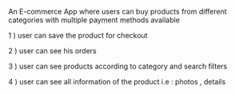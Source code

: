 An E-commerce App where users can buy products from different categories with multiple payment methods available 

1 ) user can save the product for checkout

2 ) user can see his orders 

3 ) user can see products according to category and search filters

4 ) user can see all information of the product i.e : photos , details

